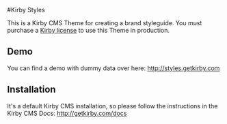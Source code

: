 #Kirby Styles

This is a Kirby CMS Theme for creating a brand styleguide. You must purchase a [Kirby license](http://getkirby.com/buy) to use this Theme in production. 

## Demo

You can find a demo with dummy data over here: <http://styles.getkirby.com>

## Installation

It's a default Kirby CMS installation, so please follow the instructions in the Kirby CMS Docs: <http://getkirby.com/docs>